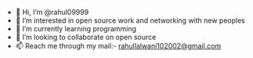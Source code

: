 - 👋 Hi, I’m @rahul09999
- 👀 I’m interested in open source work and networking with new peoples 
- 🌱 I’m currently learning programming
- 💞️ I’m looking to collaborate on open source
- 📫 Reach me through my mail:- rahullalwani102002@gmail.com

<!---
rahul09999/rahul09999 is a ✨ special ✨ repository because its `README.md` (this file) appears on your GitHub profile.
You can click the Preview link to take a look at your changes.
--->
